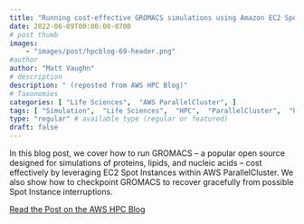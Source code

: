 ```yaml
---
title: "Running cost-effective GROMACS simulations using Amazon EC2 Spot Instances with AWS ParallelCluster"
date: 2022-06-09T00:00:00-0700
# post thumb
images:
    - "images/post/hpcblog-69-header.png"
#author
author: "Matt Vaughn"
# description
description: " (reposted from AWS HPC Blog)"
# Taxonomies
categories: [ "Life Sciences",  "AWS ParallelCluster", ]
tags: [ "Simulation",  "Life Sciences",  "HPC",  "ParallelCluster",  "hpcblog", ]
type: "regular" # available type (regular or featured)
draft: false
---
```


In this blog post, we cover how to run GROMACS – a popular open source designed for simulations of proteins, lipids, and nucleic acids – cost effectively by leveraging EC2 Spot Instances within AWS ParallelCluster. We also show how to checkpoint GROMACS to recover gracefully from possible Spot Instance interruptions.

<a href="{{ url }}" class="btn btn-primary btn-lg active" role="button" aria-pressed="true" style="margin-top: 8px;">Read the Post on the AWS HPC Blog</a>
